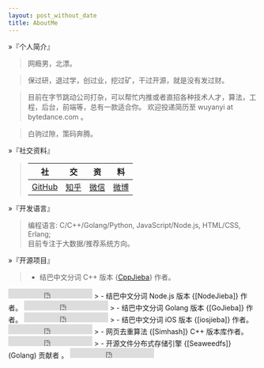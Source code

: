 ```yaml
---
layout: post_without_date
title: AboutMe
---
```


&raquo;『个人简介』

> 网瘾男，北漂。

> 保过研，退过学，创过业，挖过矿，干过开源，就是没有发过财。

> 目前在字节跳动公司打杂，可以帮忙内推或者直招各种技术人才，算法，工程，后台，前端等，总有一款适合你。
> 欢迎投递简历至 wuyanyi at bytedance.com 。

> 白驹过隙，策码奔腾。  

&raquo;『社交资料』

> <center>

> |社|交|资|料|
> |:-:|:-:|:-:|:-:|
> | [GitHub] | [知乎] | [微信] | [微博] |

> </center>

&raquo;『开发语言』

> 编程语言: C/C++/Golang/Python, JavaScript/Node.js, HTML/CSS, Erlang;  
> 目前专注于大数据/推荐系统方向。

&raquo;『开源项目』

> - 结巴中文分词 C++ 版本 {[CppJieba]} 作者。
<iframe src="https://ghbtns.com/github-btn.html?user=yanyiwu&repo=cppjieba&type=star&count=true" frameborder="0" scrolling="0" width="170px" height="20px"></iframe>
> - 结巴中文分词 Node.js 版本 {[NodeJieba]} 作者。
<iframe src="https://ghbtns.com/github-btn.html?user=yanyiwu&repo=nodejieba&type=star&count=true" frameborder="0" scrolling="0" width="170px" height="20px"></iframe>
> - 结巴中文分词 Golang 版本 {[GoJieba]} 作者。
<iframe src="https://ghbtns.com/github-btn.html?user=yanyiwu&repo=gojieba&type=star&count=true" frameborder="0" scrolling="0" width="170px" height="20px"></iframe>
> - 结巴中文分词 iOS 版本 {[iosjieba]} 作者。
<iframe src="https://ghbtns.com/github-btn.html?user=yanyiwu&repo=iosjieba&type=star&count=true" frameborder="0" scrolling="0" width="170px" height="20px"></iframe>
> - 网页去重算法 {[Simhash]} C++ 版本库作者。
<iframe src="https://ghbtns.com/github-btn.html?user=yanyiwu&repo=simhash&type=star&count=true" frameborder="0" scrolling="0" width="170px" height="20px"></iframe>
> - 开源文件分布式存储引擎 {[Seaweedfs]}(Golang) 贡献者 。
<iframe src="https://ghbtns.com/github-btn.html?user=chrislusf&repo=seaweedfs&type=star&count=true" frameborder="0" scrolling="0" width="170px" height="20px"></iframe>

[Jieba]:https://github.com/fxsjy/jieba
[CppJieba]:http://github.com/yanyiwu/cppjieba
[NodeJieba]:http://github.com/yanyiwu/nodejieba
[GoJieba]:http://github.com/yanyiwu/gojieba
[iosjieba]:http://github.com/yanyiwu/iosjieba
[Seaweedfs]:https://github.com/chrislusf/seaweedfs
[推荐系统的那点事]:http://yanyiwu.com/work/2014/06/01/tuijian-xitong-de-nadianshi.html
[GitHub]:http://github.com/yanyiwu
[golang初体验]:http://yanyiwu.com/work/2014/08/11/golang-chutiyan.html
[Simhash]:http://github.com/yanyiwu/simhash
[Nginx模块开发的那些事]:http://yanyiwu.com/work/2014/09/21/nginx-module-development-stuff.html
[ExJieba]:https://github.com/falood/exjieba
[JiebaR]:https://github.com/qinwf/jiebaR
[许式伟]:http://xushiwei.com/
[影响我一生的两个选择]:http://yanyiwu.com/life/2014/10/11/choices-change-my-life.html
[那些年追过的创业团队]:http://yanyiwu.com/work/2014/08/21/naxienian-startup.html
[ruochenxu]:http://cstdlib.com/
[xushiwei]:http://xushiwei.com/
[armsword]:http://armsword.com
[kaiyizhang]:http://luckykaiyi.com/
[evilbinary]:http://evilbinary.org/
[wuyue]:http://wuyuebupt.github.io/
[微博]:http://weibo.com/buptwyy
[微信]:http://7viirv.com1.z0.glb.clouddn.com/qrcodes_yanyiwu_personal.jpg
[知乎]:http://www.zhihu.com/people/yanyiwu.com
